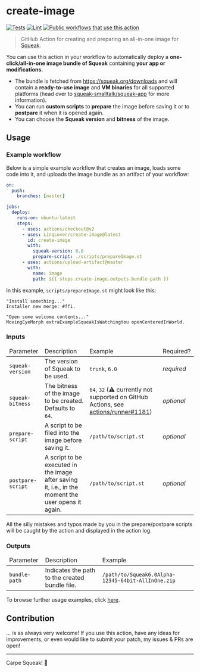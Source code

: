 # create-image

[![Tests](https://img.shields.io/github/workflow/status/LinqLover/create-image/%F0%9F%A7%AA%20Test?label=%F0%9F%A7%AA%20Test)](https://github.com/LinqLover/create-image/actions/workflows/test.yml)
[![Lint](https://img.shields.io/github/workflow/status/LinqLover/create-image/%F0%9F%A7%B5%20Lint?label=%F0%9F%A7%B5%20Lint)](https://github.com/LinqLover/create-image/actions/workflows/lint.yml)
[![Public workflows that use this action](https://img.shields.io/endpoint?url=https%3A%2F%2Fused-by.vercel.app%2Fapi%2Fgithub-actions%2Fused-by%3Faction%3DLinqLover%2Fcreate-image%26badge%3Dtrue)](https://sourcegraph.com/search?q=context:global+LinqLover/create-image+file:.github/workflows&patternType=literal)

> GitHub Action for creating and preparing an all-in-one image for [Squeak](https://squeak.org/).

You can use this action in your workflow to automatically deploy a **one-click/all-in-one image bundle of Squeak** containing **your app or modifications.**
- The bundle is fetched from <https://squeak.org/downloads> and will contain a **ready-to-use image** and **VM binaries** for all supported platforms (head over to [squeak-smalltalk/squeak-app](https://github.com/squeak-smalltalk/squeak-app) for more information).
- You can run **custom scripts** to **prepare** the image before saving it or to **postpare** it when it is opened again.
- You can choose the **Squeak version** and **bitness** of the image.

## Usage

### Example workflow

Below is a simple example workflow that creates an image, loads some code into it, and uploads the image bundle as an artifact of your workflow:

```yml
on:
  push:
    branches: [master]

jobs:
  deploy:
    runs-on: ubuntu-latest
    steps:
      - uses: actions/checkout@v2
      - uses: LinqLover/create-image@latest
        id: create-image
        with:
          squeak-version: 6.0
          prepare-script: ./scripts/prepareImage.st
      - uses: actions/upload-artifact@master
        with:
          name: image
          path: ${{ steps.create-image.outputs.bundle-path }}
```

In this example, `scripts/prepareImage.st` might look like this:

```smalltalk
"Install something..."
Installer new merge: #ffi.

"Open some welcome contents..."
MovingEyeMorph extraExampleSqueakIsWatchingYou openCenteredInWorld.
```

### Inputs

<table>
  <thead>
    <tr>
      <td>Parameter</td>
      <td>Description</td>
      <td>Example</td>
      <td>Required?</td>
    </tr>
  <tbody>
    <tr>
      <td><code>squeak-version</code></td>
      <td>The version of Squeak to be used.</td>
      <td><code>trunk</code>, <code>6.0</code></td>
      <td><i>required</i></td>
    </tr>
    <tr>
      <td><code>squeak-bitness</code></td>
      <td>The bitness of the image to be created. Defaults to <code>64</code>.</td>
      <td><code>64</code>, <code>32</code> (⚠ currently not supported on GitHub Actions, see <a href="https://github.com/actions/runner/issues/1181">actions/runner#1181</a>)</td>
      <td><i>optional</i></td>
    </tr>
    <tr>
      <td><code>prepare-script</code></td>
      <td>A script to be filed into the image before saving it.</td>
      <td><code>/path/to/script.st</code></td>
      <td><i>optional</i></td>
    </tr>
    <tr>
      <td><code>postpare-script</code></td>
      <td>A script to be executed in the image after saving it, i.e., in the moment the user opens it again.</td>
      <td><code>/path/to/script.st</code></td>
      <td><i>optional</i></td>
    </tr>
  </tbody>
</table>

All the silly mistakes and typos made by you in the prepare/postpare scripts will be caught by the action and displayed in the action log.

### Outputs

<table>
  <thead>
    <tr>
      <td>Parameter</td>
      <td>Description</td>
      <td>Example</td>
    </tr>
  <tbody>
    <tr>
      <td><code>bundle-path</code></td>
      <td>Indicates the path to the created bundle file.</td>
      <td><code>/path/to/Squeak6.0Alpha-12345-64bit-AllInOne.zip</code></td>
    </tr>
  </tbody>
</table>

To browse further usage examples, click [here](https://sourcegraph.com/search?q=context:global+LinqLover/create-image+file:.github/workflows&patternType=literal).

## Contribution

... is as always very welcome! If you use this action, have any ideas for improvements, or even would like to submit your patch, my issues & PRs are open!

---

Carpe Squeak! 🎈
